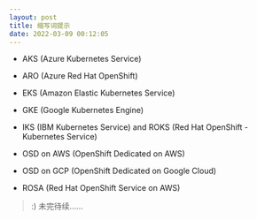 ```yaml
---
layout: post
title: 缩写词提示
date: 2022-03-09 00:12:05
---
```


- AKS (Azure Kubernetes Service)

- ARO (Azure Red Hat OpenShift)

- EKS (Amazon Elastic Kubernetes Service)

- GKE (Google Kubernetes Engine)

- IKS (IBM Kubernetes Service) and ROKS (Red Hat OpenShift - Kubernetes Service)

- OSD on AWS (OpenShift Dedicated on AWS)

- OSD on GCP (OpenShift Dedicated on Google Cloud)

- ROSA (Red Hat OpenShift Service on AWS)

> :) 未完待续......
